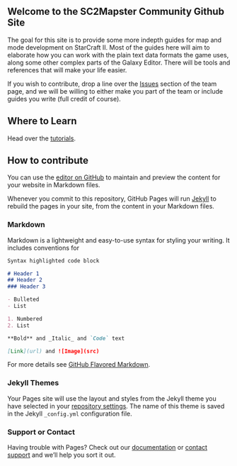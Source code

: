 ## Welcome to the SC2Mapster Community Github Site

The goal for this site is to provide some more indepth guides for map and mode development on StarCraft II. Most of the guides here will aim to elaborate how you can work with the plain text data formats the game uses, along some other complex parts of the Galaxy Editor. There will be tools and references that will make your life easier.

If you wish to contribute, drop a line over the [Issues](https://github.com/SC2Mapster/sc2mapster.github.io/issues) section of the team page, and we will be willing to either make you part of the team or include guides you write (full credit of course).

## Where to Learn

Head over the [tutorials](tutorials.html).

## How to contribute

You can use the [editor on GitHub](https://github.com/SC2Mapster/sc2mapster.github.io/edit/master/README.md) to maintain and preview the content for your website in Markdown files.

Whenever you commit to this repository, GitHub Pages will run [Jekyll](https://jekyllrb.com/) to rebuild the pages in your site, from the content in your Markdown files.

### Markdown

Markdown is a lightweight and easy-to-use syntax for styling your writing. It includes conventions for

```markdown
Syntax highlighted code block

# Header 1
## Header 2
### Header 3

- Bulleted
- List

1. Numbered
2. List

**Bold** and _Italic_ and `Code` text

[Link](url) and ![Image](src)
```

For more details see [GitHub Flavored Markdown](https://guides.github.com/features/mastering-markdown/).

### Jekyll Themes

Your Pages site will use the layout and styles from the Jekyll theme you have selected in your [repository settings](https://github.com/SC2Mapster/sc2mapster.github.io/settings). The name of this theme is saved in the Jekyll `_config.yml` configuration file.

### Support or Contact

Having trouble with Pages? Check out our [documentation](https://help.github.com/categories/github-pages-basics/) or [contact support](https://github.com/contact) and we’ll help you sort it out.
